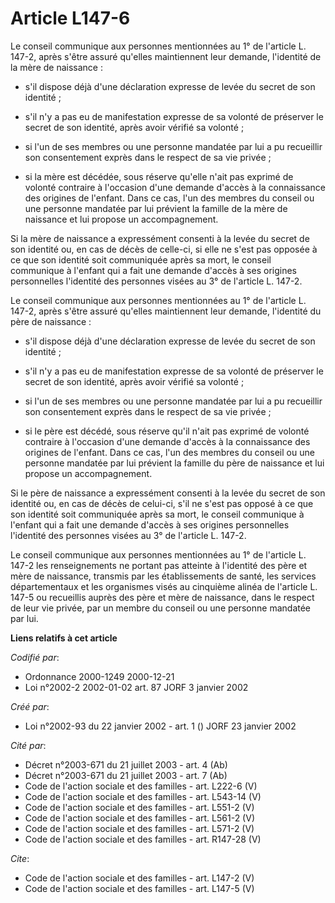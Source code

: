 # Article L147-6

Le conseil communique aux personnes mentionnées au 1° de l'article L. 147-2, après s'être assuré qu'elles maintiennent leur
demande, l'identité de la mère de naissance :

- s'il dispose déjà d'une déclaration expresse de levée du secret de son identité ;

- s'il n'y a pas eu de manifestation expresse de sa volonté de préserver le secret de son identité, après avoir vérifié sa
volonté ;

- si l'un de ses membres ou une personne mandatée par lui a pu recueillir son consentement exprès dans le respect de sa vie
privée ;

- si la mère est décédée, sous réserve qu'elle n'ait pas exprimé de volonté contraire à l'occasion d'une demande d'accès à la
connaissance des origines de l'enfant. Dans ce cas, l'un des membres du conseil ou une personne mandatée par lui prévient la
famille de la mère de naissance et lui propose un accompagnement. 

Si la mère de naissance a expressément consenti à la levée du secret de son identité ou, en cas de décès de celle-ci, si elle
ne s'est pas opposée à ce que son identité soit communiquée après sa mort, le conseil communique à l'enfant qui a fait une
demande d'accès à ses origines personnelles l'identité des personnes visées au 3° de l'article L. 147-2. 

Le conseil communique aux personnes mentionnées au 1° de l'article L. 147-2, après s'être assuré qu'elles maintiennent leur
demande, l'identité du père de naissance :

- s'il dispose déjà d'une déclaration expresse de levée du secret de son identité ;

- s'il n'y a pas eu de manifestation expresse de sa volonté de préserver le secret de son identité, après avoir vérifié sa
volonté ;

- si l'un de ses membres ou une personne mandatée par lui a pu recueillir son consentement exprès dans le respect de sa vie
privée ;

- si le père est décédé, sous réserve qu'il n'ait pas exprimé de volonté contraire à l'occasion d'une demande d'accès à la
connaissance des origines de l'enfant. Dans ce cas, l'un des membres du conseil ou une personne mandatée par lui prévient la
famille du père de naissance et lui propose un accompagnement. 

Si le père de naissance a expressément consenti à la levée du secret de son identité ou, en cas de décès de celui-ci, s'il ne
s'est pas opposé à ce que son identité soit communiquée après sa mort, le conseil communique à l'enfant qui a fait une
demande d'accès à ses origines personnelles l'identité des personnes visées au 3° de l'article L. 147-2. 

Le conseil communique aux personnes mentionnées au 1° de l'article L. 147-2 les renseignements ne portant pas atteinte à
l'identité des père et mère de naissance, transmis par les établissements de santé, les services départementaux et les
organismes visés au cinquième alinéa de l'article L. 147-5 ou recueillis auprès des père et mère de naissance, dans le
respect de leur vie privée, par un membre du conseil ou une personne mandatée par lui.

**Liens relatifs à cet article**

_Codifié par_:

  - Ordonnance 2000-1249 2000-12-21
  - Loi n°2002-2 2002-01-02 art. 87 JORF 3 janvier 2002

_Créé par_:

  - Loi n°2002-93 du 22 janvier 2002 - art. 1 () JORF 23 janvier 2002

_Cité par_:

  - Décret n°2003-671 du 21 juillet 2003 - art. 4 (Ab)
  - Décret n°2003-671 du 21 juillet 2003 - art. 7 (Ab)
  - Code de l'action sociale et des familles - art. L222-6 (V)
  - Code de l'action sociale et des familles - art. L543-14 (V)
  - Code de l'action sociale et des familles - art. L551-2 (V)
  - Code de l'action sociale et des familles - art. L561-2 (V)
  - Code de l'action sociale et des familles - art. L571-2 (V)
  - Code de l'action sociale et des familles - art. R147-28 (V)

_Cite_:

  - Code de l'action sociale et des familles - art. L147-2 (V)
  - Code de l'action sociale et des familles - art. L147-5 (V)
